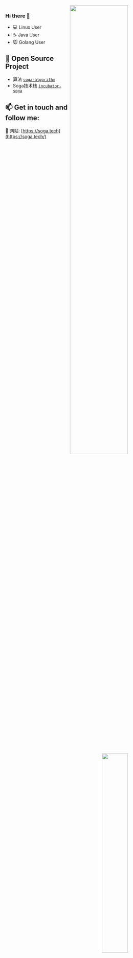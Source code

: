 <img align="right" src="https://github-profile-summary-cards.vercel.app/api/cards/profile-details?username=sogatechnology&theme=github" width="60%">

### Hi there 👋

- 💻 Linux User
- :coffee:  Java User
- :mouse:  Golang User


## 🌱 Open Source Project

<img align="right" src="https://github-profile-summary-cards.vercel.app/api/cards/stats?username=sogatechnology&theme=github" width="40%">

  - 算法 [`soga-algorithm`](https://github.com/sogatechnology/soga-algorithm)
  - Soga技术栈 [`incubator-soga`](https://github.com/sogatechnology/incubator-soga)


## 📫 Get in touch and follow me:

:wind_chime: 网站: [https://soga.tech](https://soga.tech/)
